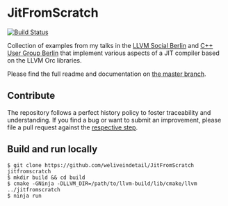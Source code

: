 # JitFromScratch

[![Build Status](https://travis-ci.org/weliveindetail/JitFromScratch.svg?branch=llvm09/steps/A16)](https://travis-ci.org/weliveindetail/JitFromScratch/branches/)

Collection of examples from my talks in the [LLVM Social Berlin](https://www.meetup.com/de-DE/LLVM-Social-Berlin/) and [C++ User Group Berlin](https://www.meetup.com/de-DE/berlincplusplus/) that implement various aspects of a JIT compiler based on the LLVM Orc libraries.

Please find the full readme and documentation on [the master branch](https://github.com/weliveindetail/JitFromScratch).

## Contribute

The repository follows a perfect history policy to foster traceability and understanding. If you find a bug or want to submit an improvement, please file a pull request against the [respective step](
https://github.com/weliveindetail/JitFromScratch/branches/all?query=step).

## Build and run locally

```
$ git clone https://github.com/weliveindetail/JitFromScratch jitfromscratch
$ mkdir build && cd build
$ cmake -GNinja -DLLVM_DIR=/path/to/llvm-build/lib/cmake/llvm ../jitfromscratch
$ ninja run
```
